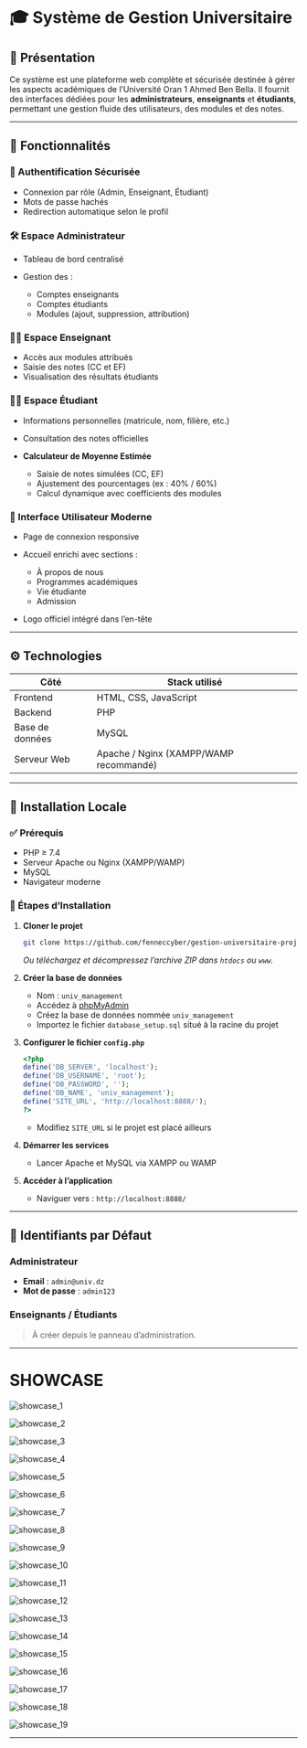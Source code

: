 # 🎓 Système de Gestion Universitaire

## 📌 Présentation

Ce système est une plateforme web complète et sécurisée destinée à gérer les aspects académiques de l’Université Oran 1 Ahmed Ben Bella. Il fournit des interfaces dédiées pour les **administrateurs**, **enseignants** et **étudiants**, permettant une gestion fluide des utilisateurs, des modules et des notes.

---

## 🧩 Fonctionnalités

### 🔐 Authentification Sécurisée

* Connexion par rôle (Admin, Enseignant, Étudiant)
* Mots de passe hachés
* Redirection automatique selon le profil

### 🛠️ Espace Administrateur

* Tableau de bord centralisé
* Gestion des :

  * Comptes enseignants
  * Comptes étudiants
  * Modules (ajout, suppression, attribution)

### 👨‍🏫 Espace Enseignant

* Accès aux modules attribués
* Saisie des notes (CC et EF)
* Visualisation des résultats étudiants

### 👨‍🎓 Espace Étudiant

* Informations personnelles (matricule, nom, filière, etc.)
* Consultation des notes officielles
* **Calculateur de Moyenne Estimée**

  * Saisie de notes simulées (CC, EF)
  * Ajustement des pourcentages (ex : 40% / 60%)
  * Calcul dynamique avec coefficients des modules

### 🎨 Interface Utilisateur Moderne

* Page de connexion responsive
* Accueil enrichi avec sections :

  * À propos de nous
  * Programmes académiques
  * Vie étudiante
  * Admission
* Logo officiel intégré dans l’en-tête

---

## ⚙️ Technologies

| Côté            | Stack utilisé                          |
| --------------- | -------------------------------------- |
| Frontend        | HTML, CSS, JavaScript                  |
| Backend         | PHP                                    |
| Base de données | MySQL                                  |
| Serveur Web     | Apache / Nginx (XAMPP/WAMP recommandé) |

---

## 🚀 Installation Locale

### ✅ Prérequis

* PHP ≥ 7.4
* Serveur Apache ou Nginx (XAMPP/WAMP)
* MySQL
* Navigateur moderne

### 📅 Étapes d’Installation

1. **Cloner le projet**

   ```bash
   git clone https://github.com/fenneccyber/gestion-universitaire-projet
   ```

   *Ou téléchargez et décompressez l’archive ZIP dans `htdocs` ou `www`.*

2. **Créer la base de données**

   * Nom : `univ_management`
   * Accédez à [phpMyAdmin](http://localhost/phpmyadmin)
   * Créez la base de données nommée `univ_management`
   * Importez le fichier `database_setup.sql` situé à la racine du projet

3. **Configurer le fichier `config.php`**

   ```php
   <?php
   define('DB_SERVER', 'localhost');
   define('DB_USERNAME', 'root');
   define('DB_PASSWORD', '');
   define('DB_NAME', 'univ_management');
   define('SITE_URL', 'http://localhost:8888/');
   ?>
   ```

   * Modifiez `SITE_URL` si le projet est placé ailleurs

4. **Démarrer les services**

   * Lancer Apache et MySQL via XAMPP ou WAMP

5. **Accéder à l’application**

   * Naviguer vers : `http://localhost:8888/`

---

## 🔑 Identifiants par Défaut

### Administrateur

* **Email** : `admin@univ.dz`
* **Mot de passe** : `admin123`

### Enseignants / Étudiants

> À créer depuis le panneau d’administration.

---
# SHOWCASE

![showcase_1](https://github.com/user-attachments/assets/9b5ce422-d0dc-49b4-8207-baba8bc569f2)

![showcase_2](https://github.com/user-attachments/assets/7ab8beb5-0439-41e7-bec0-f74d5c2320ce)

![showcase_3](https://github.com/user-attachments/assets/a5575103-c36d-4230-bcc4-8bb209a9c39d)

![showcase_4](https://github.com/user-attachments/assets/3066ec0f-d4e3-4134-b15e-14d0bbb08816)

![showcase_5](https://github.com/user-attachments/assets/64b873fe-67df-48cd-a192-76cff6375a2c)

![showcase_6](https://github.com/user-attachments/assets/2a484608-253b-4b76-a770-8163c0be731c)

![showcase_7](https://github.com/user-attachments/assets/e92e4c42-21af-43d9-bcec-4aab97417672)

![showcase_8](https://github.com/user-attachments/assets/13c352c3-6113-4689-9e20-7869bc6ed9e8)

![showcase_9](https://github.com/user-attachments/assets/d46a56b2-6267-4375-a886-6290a2c8ee33)

![showcase_10](https://github.com/user-attachments/assets/eff0bb75-dbaa-41d5-9a29-7883306b9a0e)

![showcase_11](https://github.com/user-attachments/assets/d4616941-1285-4584-8cfc-5a3db4357320)

![showcase_12](https://github.com/user-attachments/assets/45af03da-a52e-4f84-be36-2778dcfe3eb2)

![showcase_13](https://github.com/user-attachments/assets/32e5c0b8-c85c-4e94-91c0-c3a7c228b605)

![showcase_14](https://github.com/user-attachments/assets/8fc59fe1-042d-49a2-a72d-acdb2a5c4051)

![showcase_15](https://github.com/user-attachments/assets/1c3178f9-9130-4c5d-8c8e-ddd38bb2efef)

![showcase_16](https://github.com/user-attachments/assets/55d12d60-52e7-4dbf-a6b1-2fb870f1fd43)

![showcase_17](https://github.com/user-attachments/assets/5a2ff7e1-eb59-4751-8ca8-4b53541bcf27)

![showcase_18](https://github.com/user-attachments/assets/073651dc-7668-479c-ac64-ea93e1d7e961)

![showcase_19](https://github.com/user-attachments/assets/e5bbff9e-c09a-43fd-af6c-b4920ddad446)

---
